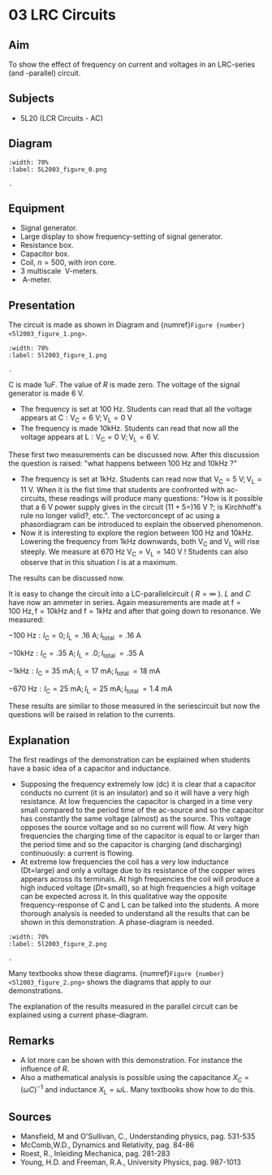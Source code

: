# 03 LRC Circuits 
    
  
## Aim   
 To show the effect of frequency on current and voltages in an LRC-series (and -parallel) circuit.    
  
## Subjects   
* 5L20 (LCR Circuits - AC)   

## Diagram
   
```{figure} figures/figure_0.png
:width: 70%  
:label: 5L2003_figure_0.png  

. 
```

## Equipment
 *  Signal generator. 
 *  Large display to show frequency-setting of signal generator. 
 *  Resistance box. 
 *  Capacitor box. 
 *  Coil, $n=500$, with iron core. 
 *  3 multiscale $\mathrm{~V}$-meters. 
 *  $\mathrm{~A}$-meter.
     
  
## Presentation   
 The circuit is made as shown in Diagram and {numref}`Figure {number} <5l2003_figure_1.png>`.      
```{figure} figures/figure_1.png
:width: 70%  
:label: 5l2003_figure_1.png  

. 
```
C is made $1 u F$. The value of $R$ is made zero. The voltage of the signal generator is made $6 \mathrm{~V}$.

- The frequency is set at $100 \mathrm{~Hz}$. Students can read that all the voltage appears at $\mathrm{C}: \mathrm{V}_{\mathrm{C}}=6 \mathrm{~V} ; \mathrm{V}_{\mathrm{L}}=0 \mathrm{~V}$
- The frequency is made $10 \mathrm{kHz}$. Students can read that now all the voltage appears at $\mathrm{L}: \mathrm{V}_{\mathrm{C}}=0 \mathrm{~V} ; \mathrm{V}_{\mathrm{L}}=6 \mathrm{~V}$.

These first two measurements can be discussed now. After this discussion the question is raised: "what happens between $100 \mathrm{~Hz}$ and $10 \mathrm{kHz}$ ?"

- The frequency is set at $1 \mathrm{kHz}$. Students can read now that $\mathrm{V}_{\mathrm{C}}=5 \mathrm{~V} ; \mathrm{V}_{\mathrm{L}}=11 \mathrm{~V}$. When it is the fist time that students are confronted with ac-circuits, these readings will produce many questions: "How is it possible that a $6 \mathrm{~V}$ power supply gives in the circuit $(11+5=) 16 \mathrm{~V}$ ?; is Kirchhoff's rule no longer valid?, etc.". The vectorconcept of ac using a phasordiagram can be introduced to explain the observed phenomenon.
- Now it is interesting to explore the region between $100 \mathrm{~Hz}$ and $10 \mathrm{kHz}$. Lowering the frequency from $1 \mathrm{kHz}$ downwards, both $\mathrm{V}_{\mathrm{C}}$ and $\mathrm{V}_{\mathrm{L}}$ will rise steeply. We measure at $670 \mathrm{~Hz} \mathrm{~V}_{\mathrm{C}}=\mathrm{V}_{\mathrm{L}}=140 \mathrm{~V}$ ! Students can also observe that in this situation $I$ is at a maximum.

The results can be discussed now.

It is easy to change the circuit into a LC-parallelcircuit ( $R=\infty$ ). $L$ and $C$ have now an ammeter in series. Again measurements are made at $\mathrm{f}=100 \mathrm{~Hz}, \mathrm{f}=10 \mathrm{kHz}$ and $\mathrm{f}=1 \mathrm{kHz}$ and after that going down to resonance. We measured:

$-100 \mathrm{~Hz}: I_{\mathrm{C}}=0 ; I_{\mathrm{L}}=.16 \mathrm{~A} ; I_{\text {total }}=.16 \mathrm{~A}$

$-10 \mathrm{kHz}: I_{\mathrm{C}}=.35 \mathrm{~A} ; I_{\mathrm{L}}=.0 ; I_{\text {total }}=.35 \mathrm{~A}$

$-1 \mathrm{kHz}: I_{\mathrm{C}}=35 \mathrm{~mA} ; I_{\mathrm{L}}=17 \mathrm{~mA} ; I_{\text {total }}=18 \mathrm{~mA}$

$-670 \mathrm{~Hz}: I_{\mathrm{C}}=25 \mathrm{~mA} ; I_{\mathrm{L}}=25 \mathrm{~mA} ; I_{\text {total }}=1.4 \mathrm{~mA}$

These results are similar to those measured in the seriescircuit but now the questions will be raised in relation to the currents.

    
  
## Explanation   
 The first readings of the demonstration can be explained when students have a basic idea of a capacitor and inductance.  
 *  Supposing the frequency extremely low (dc) it is clear that a capacitor conducts no current (it is an insulator) and so it will have a very high resistance. At low frequencies the capacitor is charged in a time very small compared to the period time of the ac-source and so the capacitor has constantly the same voltage (almost) as the source. This voltage opposes the source voltage and so no current will flow. At very high frequencies the charging time of the capacitor is equal to or larger than the period time and so the capacitor is charging (and discharging) continuously: a current is flowing. 
 *  At extreme low frequencies the coil has a very low inductance (Dt=large) and only a voltage due to its resistance of the copper wires appears across its terminals. At high frequencies the coil will produce a high induced voltage ($Dt$=small), so at high frequencies a high voltage can be expected across it. In this qualitative way the opposite frequency-response of C and L can be talked into the students. A more thorough analysis is needed to understand all the results that can be shown in this demonstration. A phase-diagram is needed.  
    
```{figure} figures/figure_2.png
:width: 70%  
:label: 5l2003_figure_2.png  

. 
```
Many textbooks show these diagrams. {numref}`Figure {number} <5l2003_figure_2.png>` shows the diagrams that apply to our demonstrations.

The explanation of the results measured in the parallel circuit can be explained using a current phase-diagram.  
  
## Remarks   
- A lot more can be shown with this demonstration. For instance the influence of $R$.
- Also a mathematical analysis is possible using the capacitance $X_{C}=(\omega C)^{-1}$ and inductance $X_{\mathrm{L}}=\omega \mathrm{L}$. Many textbooks show how to do this.   
  
## Sources
 *  Mansfield, M and O'Sullivan, C., Understanding physics, pag. 531-535 
 *  McComb,W.D., Dynamics and Relativity, pag. 84-86 
 *  Roest, R., Inleiding Mechanica, pag. 281-283 
 *  Young, H.D. and Freeman, R.A., University Physics, pag. 987-1013
  